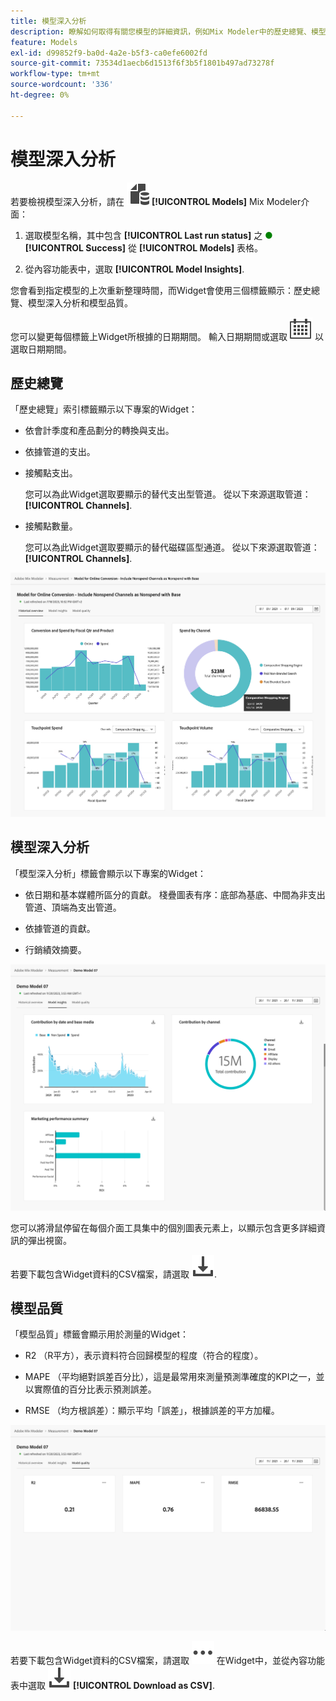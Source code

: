 ```yaml
---
title: 模型深入分析
description: 瞭解如何取得有關您模型的詳細資訊，例如Mix Modeler中的歷史總覽、模型見解和模型品質。
feature: Models
exl-id: d99852f9-ba0d-4a2e-b5f3-ca0efe6002fd
source-git-commit: 73534d1aecb6d1513f6f3b5f1801b497ad73278f
workflow-type: tm+mt
source-wordcount: '336'
ht-degree: 0%

---
```


# 模型深入分析

若要檢視模型深入分析，請在 ![模型](../assets/icons/FileData.svg) **[!UICONTROL Models]** Mix Modeler介面：

1. 選取模型名稱，其中包含 **[!UICONTROL Last run status]** 之 <span style="color:green">●</span> **[!UICONTROL Success]** 從 **[!UICONTROL Models]** 表格。

1. 從內容功能表中，選取 **[!UICONTROL Model Insights]**.

您會看到指定模型的上次重新整理時間，而Widget會使用三個標籤顯示：歷史總覽、模型深入分析和模型品質。

您可以變更每個標籤上Widget所根據的日期期間。 輸入日期期間或選取 ![行事曆](../assets/icons/Calendar.svg) 以選取日期期間。


## 歷史總覽

「歷史總覽」索引標籤顯示以下專案的Widget：

* 依會計季度和產品劃分的轉換與支出。

* 依據管道的支出。

* 接觸點支出。

  您可以為此Widget選取要顯示的替代支出型管道。 從以下來源選取管道： **[!UICONTROL Channels]**.

* 接觸點數量。

  您可以為此Widget選取要顯示的替代磁碟區型通道。 從以下來源選取管道： **[!UICONTROL Channels]**.

![模型 — 歷史總覽](../assets/model-historical-overview.png)

## 模型深入分析

「模型深入分析」標籤會顯示以下專案的Widget：

* 依日期和基本媒體所區分的貢獻。 棧疊圖表有序：底部為基底、中間為非支出管道、頂端為支出管道。

* 依據管道的貢獻。

* 行銷績效摘要。

![模型 — 模型深入分析](../assets/model-model-insights.png)

您可以將滑鼠停留在每個介面工具集中的個別圖表元素上，以顯示包含更多詳細資訊的彈出視窗。

若要下載包含Widget資料的CSV檔案，請選取 ![下載](../assets/icons/Download.svg).




## 模型品質

「模型品質」標籤會顯示用於測量的Widget：

* R2 （R平方），表示資料符合回歸模型的程度（符合的程度）。

* MAPE （平均絕對誤差百分比），這是最常用來測量預測準確度的KPI之一，並以實際值的百分比表示預測誤差。

* RMSE （均方根誤差）：顯示平均「誤差」，根據誤差的平方加權。

![模型品質](../assets/model-quality.png)

若要下載包含Widget資料的CSV檔案，請選取 ![更多](../assets/icons/More.svg) 在Widget中，並從內容功能表中選取 ![下載](../assets/icons/Download.svg) **[!UICONTROL Download as CSV]**.
